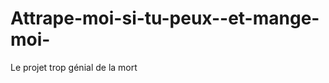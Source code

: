 Attrape-moi-si-tu-peux--et-mange-moi-
=====================================

Le projet trop génial de la mort
